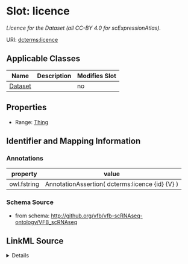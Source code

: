 # Slot: licence


_Licence for the Dataset (all CC-BY 4.0 for scExpressionAtlas)._



URI: [dcterms:licence](http://purl.org/dc/terms/licence)



<!-- no inheritance hierarchy -->




## Applicable Classes

| Name | Description | Modifies Slot |
| --- | --- | --- |
[Dataset](Dataset.md) |  |  no  |







## Properties

* Range: [Thing](Thing.md)





## Identifier and Mapping Information





### Annotations

| property | value |
| --- | --- |
| owl.fstring | AnnotationAssertion( dcterms:licence {id} {V} ) |



### Schema Source


* from schema: http://github.org/vfb/vfb-scRNAseq-ontology/VFB_scRNAseq




## LinkML Source

<details>
```yaml
name: licence
annotations:
  owl.fstring:
    tag: owl.fstring
    value: AnnotationAssertion( dcterms:licence {id} {V} )
description: Licence for the Dataset (all CC-BY 4.0 for scExpressionAtlas).
from_schema: http://github.org/vfb/vfb-scRNAseq-ontology/VFB_scRNAseq
rank: 1000
slot_uri: dcterms:licence
alias: licence
owner: Dataset
domain_of:
- Dataset
range: Thing

```
</details>
